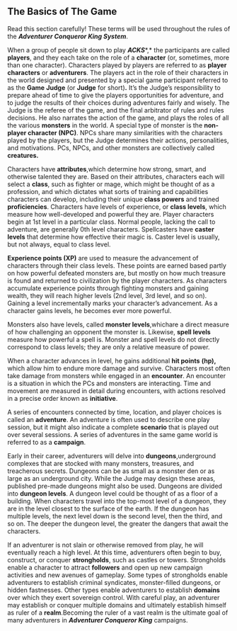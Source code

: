 ## The Basics of The Game

Read this section carefully! These terms will be used throughout the rules of the ***Adventurer Conqueror King System***.

When a group of people sit down to play ***ACKS****,* the participants are called **players**, and they each take on the role of a **character** (or, sometimes, more than one character). Characters played by players are referred to as **player characters** or **adventurers**. The players act in the role of their characters in the world designed and presented by a special game participant referred to as the **Game** **Judge** (or **Judge** for short)**.** It’s the Judge’s responsibility to prepare ahead of time to give the players opportunities for adventure, and to judge the results of their choices during adventures fairly and wisely. The Judge is the referee of the game, and the final arbitrator of rules and rules decisions. He also narrates the action of the game, and plays the roles of all the various **monsters** in the world. A special type of monster is the **non-player character (NPC)**. NPCs share many similarities with the characters played by the players, but the Judge determines their actions, personalities, and motivations. PCs, NPCs, and other monsters are collectively called **creatures.**

Characters have **attributes**,which determine how strong, smart, and otherwise talented they are. Based on their attributes, characters each will select a **class**, such as fighter or mage, which might be thought of as a profession, and which dictates what sorts of training and capabilities characters can develop, including their unique **class powers** and trained **proficiencies**. Characters have levels of experience, or **class levels**, which measure how well-developed and powerful they are. Player characters begin at 1st level in a particular class. Normal people, lacking the call to adventure, are generally 0th level characters. Spellcasters have **caster levels** that determine how effective their magic is. Caster level is usually, but not always, equal to class level.

**Experience points (XP)** are used to measure the advancement of characters through their class levels. These points are earned based partly on how powerful defeated monsters are, but mostly on how much treasure is found and returned to civilization by the player characters. As characters accumulate experience points through fighting monsters and gaining wealth, they will reach higher levels (2nd level, 3rd level, and so on). Gaining a level incrementally marks your character’s advancement. As a character gains levels, he becomes ever more powerful.

Monsters also have levels, called **monster levels**,whichare a direct measure of how challenging an opponent the monster is. Likewise, **spell levels** measure how powerful a spell is. Monster and spell levels do not directly correspond to class levels; they are only a relative measure of power.

When a character advances in level, he gains additional **hit points** **(hp),** which allow him to endure more damage and survive. Characters most often take damage from monsters while engaged in an **encounter**. An encounter is a situation in which the PCs and monsters are interacting. Time and movement are measured in detail during encounters, with actions resolved in a precise order known as **initiative**.

A series of encounters connected by time, location, and player choices is called an **adventure**. An adventure is often used to describe one play session, but it might also indicate a complete **scenario** that is played out over several sessions. A series of adventures in the same game world is referred to as a **campaign**.

Early in their career, adventurers will delve into **dungeons**,underground complexes that are stocked with many monsters, treasures, and treacherous secrets. Dungeons can be as small as a monster den or as large as an underground city. While the Judge may design these areas, published pre-made dungeons might also be used. Dungeons are divided into **dungeon levels**. A dungeon level could be thought of as a floor of a building. When characters travel into the top-most level of a dungeon, they are in the level closest to the surface of the earth. If the dungeon has multiple levels, the next level down is the second level, then the third, and so on. The deeper the dungeon level, the greater the dangers that await the characters.

If an adventurer is not slain or otherwise removed from play, he will eventually reach a high level. At this time, adventurers often begin to buy, construct, or conquer **strongholds**, such as castles or towers. Strongholds enable a character to attract **followers** and open up new campaign activities and new avenues of gameplay. Some types of strongholds enable adventurers to establish criminal syndicates, monster-filled dungeons, or hidden fastnesses. Other types enable adventurers to establish **domains** over which they exert sovereign control. With careful play, an adventurer may establish or conquer multiple domains and ultimately establish himself as ruler of a **realm**.Becoming the ruler of a vast realm is the ultimate goal of many adventurers in ***Adventurer Conqueror King*** campaigns.
